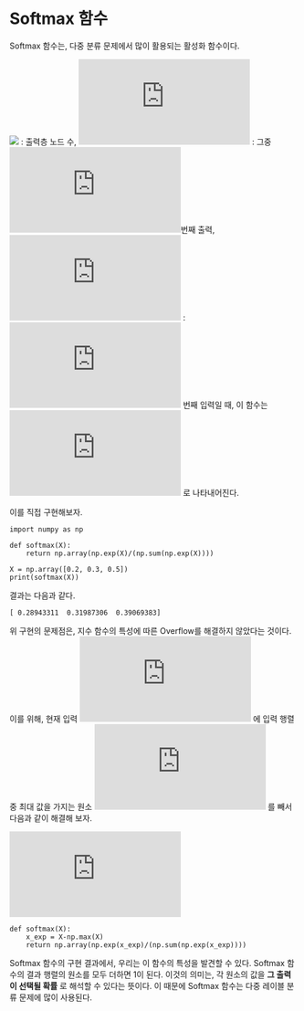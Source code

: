 # Softmax 함수

Softmax 함수는, 다중 분류 문제에서 많이 활용되는 활성화 함수이다.

![](https://latex.codecogs.com/gif.latex?n%) : 출력층 노드 수, ![](https://latex.codecogs.com/gif.latex?y_k) : 그중 ![](https://latex.codecogs.com/gif.latex?k)번째 출력, ![](https://latex.codecogs.com/gif.latex?a_k) : ![](https://latex.codecogs.com/gif.latex?k) 번째 입력일 때, 이 함수는
![](https://latex.codecogs.com/gif.latex?y_k%3D%5Cfrac%7Be%5E%7Ba_k%7D%7D%7B%5Csum_%7Bi%3D1%7D%5E%7Bn%7D%20e%5E%7Ba_i%7D%7D) 로 나타내어진다.

이를 직접 구현해보자.

```
import numpy as np

def softmax(X):
    return np.array(np.exp(X)/(np.sum(np.exp(X))))

X = np.array([0.2, 0.3, 0.5])
print(softmax(X))
```

결과는 다음과 같다.
```
[ 0.28943311  0.31987306  0.39069383]
```

위 구현의 문제점은, 지수 함수의 특성에 따른 Overflow를 해결하지 않았다는 것이다. 이를 위해, 현재 입력 ![](https://latex.codecogs.com/gif.latex?a_k) 에 입력 행렬 중 최대 값을 가지는 원소 ![](https://latex.codecogs.com/gif.latex?a_%7Bmax%7D) 를 빼서 다음과 같이 해결해 보자.

![](https://latex.codecogs.com/gif.latex?y_k%20%3D%20%5Cfrac%7Be%5E%7Ba_k-a_%7Bmax%7D%7D%7D%7B%5Csum_%7Bi%3D1%7D%5E%7Bn%7D%20e%5E%7Ba_i-a_%7Bmax%7D%7D%7D)
```
def softmax(X):
    x_exp = X-np.max(X)
    return np.array(np.exp(x_exp)/(np.sum(np.exp(x_exp))))
```

Softmax 함수의 구현 결과에서, 우리는 이 함수의 특성을 발견할 수 있다. Softmax 함수의 결과 행렬의 원소를 모두 더하면 1이 된다. 이것의 의미는, 각 원소의 값을 __그 출력이 선택될 확률__ 로 해석할 수 있다는 뜻이다. 이 때문에 Softmax 함수는 다중 레이블 분류 문제에 많이 사용된다.
